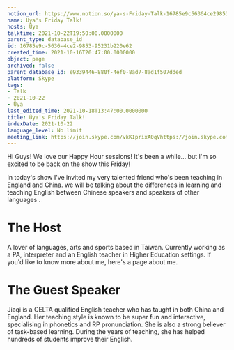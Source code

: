 ```yaml
---
notion_url: https://www.notion.so/ya-s-Friday-Talk-16785e9c56364ce2985395231b220e62
name: Üya's Friday Talk!
hosts: Üya
talktime: 2021-10-22T19:50:00.0000000
parent_type: database_id
id: 16785e9c-5636-4ce2-9853-95231b220e62
created_time: 2021-10-16T20:47:00.0000000
object: page
archived: false
parent_database_id: e9339446-880f-4ef0-8ad7-8ad1f507dded
platform: Skype
tags:
- Talk
- 2021-10-22
- Üya
last_edited_time: 2021-10-18T13:47:00.0000000
title: Üya's Friday Talk!
indexDate: 2021-10-22
language_level: No limit
meeting_link: https://join.skype.com/vkKIprixA0qVhttps://join.skype.com/vkKIprixA0qV
---
```


Hi Guys! 
We love our Happy Hour sessions! It's been a while... but I'm so excited to be back on the show this Friday!  

In today's show I've invited my very talented friend who's been teaching in England and China. 
we will be talking about the  differences in learning and teaching English between Chinese speakers and speakers of other languages .  


# The Host
A lover of languages, arts and sports based in Taiwan. Currently working as a PA, interpreter and an English teacher in Higher Education settings. 
If you'd like to know more about me, here's a page about me. 

# The Guest Speaker
Jiaqi is a CELTA qualified English teacher who has taught in both China and England. Her teaching style is known to be super fun and interactive, specialising in phonetics and RP pronunciation. She is also a strong believer of task-based learning. 
During the years of teaching, she has helped hundreds of students improve their English.
 
 
























